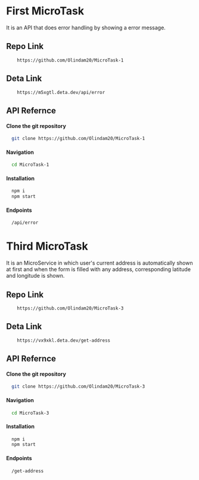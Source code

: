
# First MicroTask
It is an API that does error handling by showing a error message.

## Repo Link
```http
    https://github.com/Olindam20/MicroTask-1
```
## Deta Link
```http
    https://m5xgtl.deta.dev/api/error
```

## API Refernce

#### Clone the git repository
```bash
  git clone https://github.com/Olindam20/MicroTask-1
```
#### Navigation
```bash
  cd MicroTask-1 
```
#### Installation
```bash
  npm i
  npm start
```

#### Endpoints
```http
  /api/error
```   

# Third MicroTask
It is an MicroService in which user's current address is automatically shown at first and when the form is filled with any address, corresponding latitude and longitude is shown.
## Repo Link
```http
    https://github.com/Olindam20/MicroTask-3
```
## Deta Link
```http
    https://vx9xkl.deta.dev/get-address
```

## API Refernce

#### Clone the git repository
```bash
  git clone https://github.com/Olindam20/MicroTask-3
```
#### Navigation
```bash
  cd MicroTask-3  
```
#### Installation
```bash
  npm i
  npm start
```

#### Endpoints
```http
  /get-address
```   
